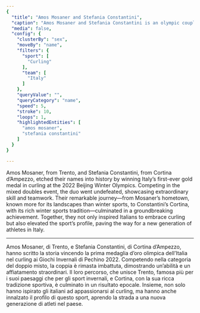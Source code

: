 ```yaml
---
{
  "title": "Amos Mosaner and Stefania Constantini",
  "caption": "Amos Mosaner and Stefania Constantini is an olympic couple who recenly won the golden medal in curling at the 2022 Beijing Winter Olympics",
  "media": false,
  "config": {
    "clusterBy": "sex",
    "moveBy": "name",
    "filters": {
      "sport": [
        "Curling"
      ],
      "team": [
        "Italy"
      ]
    },
    "queryValue": "",
    "queryCategory": "name",
    "speed": 5,
    "stroke": 10,
    "loops": 1,
    "highlightedEntities": [
      "amos mosaner",
      "stefania constantini"
    ]
  }
}

---
```


Amos Mosaner, from Trento, and Stefania Constantini, from Cortina d’Ampezzo, etched their names into history by winning Italy’s first-ever gold medal in curling at the 2022 Beijing Winter Olympics. Competing in the mixed doubles event, the duo went undefeated, showcasing extraordinary skill and teamwork. Their remarkable journey—from Mosaner’s hometown, known more for its landscapes than winter sports, to Constantini’s Cortina, with its rich winter sports tradition—culminated in a groundbreaking achievement. Together, they not only inspired Italians to embrace curling but also elevated the sport’s profile, paving the way for a new generation of athletes in Italy.

---

Amos Mosaner, di Trento, e Stefania Constantini, di Cortina d’Ampezzo, hanno scritto la storia vincendo la prima medaglia d’oro olimpica dell’Italia nel curling ai Giochi Invernali di Pechino 2022. Competendo nella categoria del doppio misto, la coppia è rimasta imbattuta, dimostrando un’abilità e un affiatamento straordinari. Il loro percorso, che unisce Trento, famosa più per i suoi paesaggi che per gli sport invernali, e Cortina, con la sua ricca tradizione sportiva, è culminato in un risultato epocale. Insieme, non solo hanno ispirato gli italiani ad appassionarsi al curling, ma hanno anche innalzato il profilo di questo sport, aprendo la strada a una nuova generazione di atleti nel paese.